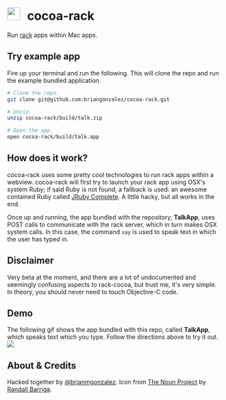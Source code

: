 <img src="https://raw.github.com/briangonzalez/cocoa-rack/master/server/public/images/icon.png" width=30 style="margin-right: 10px">  cocoa-rack
======================================

Run [rack](http://rack.github.io/) apps within Mac apps.


Try example app
------------
Fire up your terminal and run the following. This will clone the repo and run the example bundled application.

```bash
# Clone the repo.
git clone git@github.com:briangonzalez/cocoa-rack.git

# Unzip.
unzip cocoa-rack/build/talk.zip

# Open the app.
open cocoa-rack/build/talk.app
```

How does it work?
-------------------
cocoa-rack uses some pretty cool technologies to run rack apps within a webview. cocoa-rack will first try to launch your rack app using OSX's system Ruby; if said Ruby is not found, a fallback is used: an awesome contained Ruby called [JRuby Complete](http://www.jruby.org/download). A little hacky, but all works in the end.

Once up and running, the app bundled with the repository, **TalkApp**, uses POST calls to communicate with the rack server, which in turn makes OSX system calls. In this case, the command `say` is used to speak text in which the user has typed in. 


Disclaimer
-----------
Very beta at the moment, and there are a lot of undocumented and seemingly confusing aspects to rack-cocoa, but trust me, it's very simple. In theory, you should never need to touch Objective-C code. 

Demo
-----
The following gif shows the app bundled with this repo, called **TalkApp**, which speaks text which you type. Follow the directions above to try it out.
<img src="https://raw.github.com/briangonzalez/cocoa-rack/master/server/public/images/cocoa-rack.gif">

About & Credits
------------------
Hacked together by [@brianmgonzalez](http://twitter.com/brianmgonzalez). Icon from [The Noun Project](http://thenounproject.com/noun/coffee-bean/#icon-No2006) by [Randall Barriga](http://thenounproject.com/randy).
